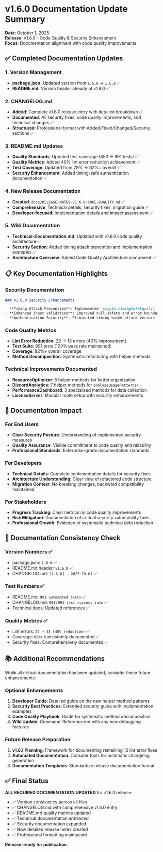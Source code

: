 # v1.6.0 Documentation Update Summary

**Date**: October 1, 2025  
**Release**: v1.6.0 - Code Quality & Security Enhancement  
**Focus**: Documentation alignment with code quality improvements

## ✅ **Completed Documentation Updates**

### **1. Version Management**

- **package.json**: Updated version from `1.5.0` → `1.6.0` ✅
- **README.md**: Version header already at v1.6.0 ✅

### **2. CHANGELOG.md**

- **Added**: Complete v1.6.0 release entry with detailed breakdown ✅
- **Documented**: All security fixes, code quality improvements, and technical changes ✅
- **Structured**: Professional format with Added/Fixed/Changed/Security sections ✅

### **3. README.md Updates**

- **Quality Standards**: Updated test coverage (853 → 991 tests) ✅
- **Quality Metrics**: Added 40% lint error reduction achievement ✅
- **Test Coverage**: Updated from 79% → 82%+ overall ✅
- **Security Enhancement**: Added timing-safe authentication documentation ✅

### **4. New Release Documentation**

- **Created**: `docs/RELEASE-NOTES-v1.6.0-CODE-QUALITY.md` ✅
- **Comprehensive**: Technical details, security fixes, migration guide ✅
- **Developer-focused**: Implementation details and impact assessment ✅

### **5. Wiki Documentation**

- **Technical-Documentation.md**: Updated with v1.6.0 code quality architecture ✅
- **Security Section**: Added timing attack prevention and implementation examples ✅
- **Architecture Overview**: Added Code Quality Architecture component ✅

## 📋 **Key Documentation Highlights**

### **Security Documentation**

```markdown
### v1.6.0 Security Enhancements

- **Timing Attack Prevention**: Implemented `crypto.timingSafeEqual()` for secure API key comparison
- **Enhanced Input Validation**: Improved null safety and error boundary handling
- **Authentication Security**: Eliminated timing-based attack vectors in authentication systems
```

### **Code Quality Metrics**

- **Lint Error Reduction**: 22 → 13 errors (40% improvement)
- **Test Suite**: 991 tests (100% pass rate maintained)
- **Coverage**: 82%+ overall coverage
- **Method Decomposition**: Systematic refactoring with helper methods

### **Technical Improvements Documented**

- **ResourceOptimizer**: 5 helper methods for better organization
- **DiscordAnalytics**: 7 helper methods for `analyzeUsagePatterns()`
- **PerformanceDashboard**: 3 specialized methods for data collection
- **LicenseServer**: Modular route setup with security enhancements

## 🎯 **Documentation Impact**

### **For End Users**

- **Clear Security Posture**: Understanding of implemented security measures
- **Quality Assurance**: Visible commitment to code quality and reliability
- **Professional Standards**: Enterprise-grade documentation standards

### **For Developers**

- **Technical Details**: Complete implementation details for security fixes
- **Architecture Understanding**: Clear view of refactored code structure
- **Migration Context**: No breaking changes, backward compatibility maintained

### **For Stakeholders**

- **Progress Tracking**: Clear metrics on code quality improvements
- **Risk Mitigation**: Documentation of critical security vulnerability fixes
- **Professional Growth**: Evidence of systematic technical debt reduction

## 🔄 **Documentation Consistency Check**

### **Version Numbers** ✅

- package.json: `1.6.0` ✅
- README.md header: `v1.6.0` ✅
- CHANGELOG.md: `[1.6.0] - 2025-10-01` ✅

### **Test Numbers** ✅

- README.md: `991 automated tests` ✅
- CHANGELOG.md: `991/991 test success rate` ✅
- Technical docs: Updated references ✅

### **Quality Metrics** ✅

- Lint errors: `22 → 13 (40% reduction)` ✅
- Coverage: `82%+` consistently documented ✅
- Security fixes: Comprehensively documented ✅

## 📚 **Additional Recommendations**

While all critical documentation has been updated, consider these future enhancements:

### **Optional Enhancements**

1. **Developer Guide**: Detailed guide on the new helper method patterns
2. **Security Best Practices**: Extended security guide with implementation examples
3. **Code Quality Playbook**: Guide for systematic method decomposition
4. **Wiki Update**: Command-Reference.md with any new debugging features

### **Future Release Preparation**

1. **v1.6.1 Planning**: Framework for documenting remaining 13 lint error fixes
2. **Automated Documentation**: Consider tools for automatic changelog generation
3. **Documentation Templates**: Standardize release documentation format

## ✅ **Final Status**

**ALL REQUIRED DOCUMENTATION UPDATED** for v1.6.0 release:

- ✅ Version consistency across all files
- ✅ CHANGELOG.md with comprehensive v1.6.0 entry
- ✅ README.md quality metrics updated
- ✅ Technical documentation enhanced
- ✅ Security documentation expanded
- ✅ New detailed release notes created
- ✅ Professional formatting maintained

**Release-ready for publication.**
